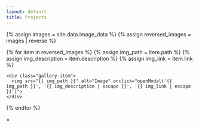```yaml
---
layout: default
title: Projects
---
```


<div class="gallery-container">
  {% assign images = site.data.image_data %}
  {% assign reversed_images = images | reverse %}

  {% for item in reversed_images %}
    {% assign img_path = item.path %}
    {% assign img_description = item.description %}
    {% assign img_link = item.link %}

    <div class="gallery-item">
      <img src="{{ img_path }}" alt="Image" onclick="openModal('{{ img_path }}', '{{ img_description | escape }}', '{{ img_link | escape }}')">
    </div>
  {% endfor %}
</div>

<!-- Fullscreen Modal -->
<div id="imageModal">
  <span onclick="closeModal()" id="closeModal">&times;</span>
  <div id="modalContent">
    <img id="modalImage">
    <div id="modalDescription"></div>
    <div id="modalLink"></div>
  </div>
</div>

<script>
function openModal(src, desc, link) {
    var modal = document.getElementById("imageModal");
    var modalImg = document.getElementById("modalImage");
    var modalDesc = document.getElementById("modalDescription");
    var modalLink = document.getElementById("modalLink");

    modal.style.display = "block";
    modalImg.src = src;
    modalDesc.textContent = desc || "No description available.";
    modalLink.innerHTML = link || ""; // Use innerHTML to allow HTML content

    document.body.style.overflow = "hidden"; // Disable scrolling
}

function closeModal() {
    var modal = document.getElementById("imageModal");
    modal.style.display = "none";
    
    document.body.style.overflow = ""; // Re-enable scrolling
}

// Close the modal when clicking outside the image
document.getElementById("imageModal").addEventListener('click', function(event) {
    if (event.target === this) {
        closeModal();
    }
});
</script>
